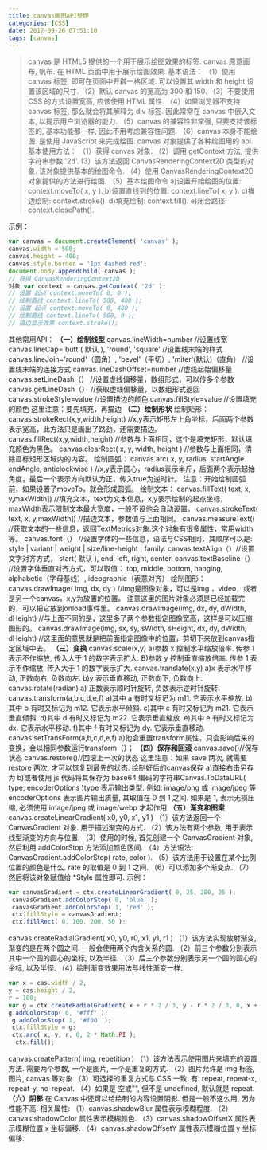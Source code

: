 ```yaml
---
title: canvas画图API整理
categories: [CSS]
date: 2017-09-26 07:51:10
tags: [canvas]
---
```


> canvas 是 HTML5 提供的一个用于展示绘图效果的标签. 
canvas 原意画布, 帆布. 在 HTML 页面中用于展示绘图效果. 基本语法： 
（1）使用 canvas 标签, 即可在页面中开辟一格区域. 可以设置其 width 和 height 设置该区域的尺寸. 
（2）默认 canvas 的宽高为 300 和 150. 
（3）不要使用 CSS 的方式设置宽高, 应该使用 HTML 属性. 
（4）如果浏览器不支持 canvas 标签, 那么就会将其解释为 div 标签. 因此常常在 canvas 中嵌入文本, 以提示用户浏览器的能力. 
（5）canvas 的兼容性非常强, 只要支持该标签的, 基本功能都一样, 因此不用考虑兼容性问题. 
（6）canvas 本身不能绘图. 是使用 JavaScript 来完成绘图. canvas 对象提供了各种绘图用的 api. 
基本使用方法： 
	（1）获得 canvas 对象. 
	（2）调用 getContext 方法, 提供字符串参数 '2d'. 
	 (3）该方法返回 CanvasRenderingContext2D 类型的对象. 该对象提供基本的绘图命令. 
	（4）使用 CanvasRenderingContext2D 对象提供的方法进行绘图. 
	（5）基本绘图命令 
		a)设置开始绘图的位置: context.moveTo( x, y ). 
		b)设置直线到的位置: context.lineTo( x, y ). 
		c)描边绘制: context.stroke(). 
		d)填充绘制: context.fill(). 
		e)闭合路径: context.closePath(). 

<!--more-->
示例： 
```javascript
var canvas = document.createElement( 'canvas' ); 
canvas.width = 500; 
canvas.height = 400; 
canvas.style.border = '1px dashed red'; 
document.body.appendChild( canvas ); 
// 获得 CanvasRenderingContext2D 
对象 var context = canvas.getContext( '2d' ); 
// 设置 起点 context.moveTo( 0, 0 ); 
// 绘制直线 context.lineTo( 500, 400 ); 
// 设置 起点 context.moveTo( 0, 400 ); 
// 绘制直线 context.lineTo( 500, 0 ); 
// 描边显示效果 context.stroke(); 
```

其他常用API： 
**（一）绘制线型** 
 canvas.lineWidth=number //设置线宽
 canvas.lineCap='butt'( 默认 ), 'round', 'square' //设置线末端的样式 
 canvas.lineJoin='round'（圆角）, 'bevel'（平切）, 'miter'(默认)（直角） //设置线末端的连接方式 
 canvas.lineDashOffset=number //虚线起始偏移量 canvas.setLineDash（） //设置虚线偏移量，数组形式，可以传多个参数 canvas.getLineDash（） //获取虚线偏移量，以数组形式返回 
 canvas.strokeStyle=value //设置描边的颜色 
 canvas.fillStyle=value //设置填充的颜色 这里注意：要先填充，再描边
 **（二）绘制形状** 
 绘制矩形： canvas.strokeRect(x,y,width,height) //x,y表示矩形左上角坐标，后面两个参数表示宽高，此方法只是画出了路劲，还需要描边。 
 canvas.fillRect(x,y,width,height) //参数与上面相同，这个是填充矩形，默认填充颜色为黑色。 
 canvas.clearRect( x, y, width, height ) //参数与上面相同，清除目标矩形区域内的内容。 
 绘制圆弧： canvas.arc( x, y, radius. startAngle. endAngle, anticlockwise ) //x,y表示圆心，radius表示半斤，后面两个表示起始角度，最后一个表示方向默认为正，传入true为逆时针。 
 注意：开始绘制圆弧前，如果设置了moveTo，就会形成圆弧。 
 绘制文本： canvas.fillText( text, x, y,maxWidth\]) //填充文本，text为文本信息，x,y表示绘制的起点坐标，maxWidth表示限制文本最大宽度，一般不设他会自动设置。 
 canvas.strokeText( text, x, y,maxWidth\]) //描边文本，参数值与上面相同。 canvas.measureText() //获取文本的一些信息，返回TextMetrics对象.这个对象有很多属性，常用width等。 
 canvas.font（） //设置字体的一些信息，语法与CSS相同，其顺序可以是: style | variant | weight | size/line-height | family. canvas.textAlign（）//设置文字对齐方式， start( 默认 ), end, left, right, center. canvas.textBaseline（） //设置字体垂直对齐方式，可以取值： top, middle, bottom, hanging, alphabetic（字母基线）, ideographic（表意对齐） 绘制图形： canvas.drawImage( img, dx, dy ) //img是图像对象，可以是img ，video，或者是另一个canvas，x,y为放置的位置。 注意这里的图片对象必须是已经加载完的，可以把它放到onload事件里。 canvas.drawImage(img, dx, dy, dWidth, dHeight) //与上面不同的是，这里多了两个参数指定图像宽高，这样是可以压缩图形的。 canvas.drawImage(img, sx, sy, sWidth, sHeight, dx, dy, dWidth, dHeight) //这里面的意思就是把前面指定图像中的位置，剪切下来放到canvas指定区域中去。 
 **（三）变换** 
 canvas.scale(x,y) a)参数 x 控制水平缩放倍率. 传参 1 表示不作缩放, 传入大于 1 的数字表示扩大. B)参数 y 控制垂直缩放倍率. 传参 1 表示不作缩放, 传入大于 1 的数字表示扩大. canvas.translate(x,y) a)x 表示水平移动, 正数向右, 负数向左. b)y 表示垂直移动, 正数向下, 负数向上. canvas.rotate(radian) a) 正数表示顺时针旋转, 负数表示逆时针旋转. canvas.transform(a,b,c,d,e,f) a)其中 a 有时又标记为 m11. 它表示水平缩放. b)其中 b 有时又标记为 m12. 它表示水平倾斜. c)其中 c 有时又标记为 m21. 它表示垂直倾斜. d)其中 d 有时又标记为 m22. 它表示垂直缩放. e)其中 e 有时又标记为 dx. 它表示水平移动. f)其中 f 有时又标记为 dy. 它表示垂直移动. canvas.setTransForm(a,b,c,d,e,f) a)他会重置transform属性，只会影响后来的变换，会以相同参数运行transform（）； 
 **（四）保存和回滚**
  canvas.save()//保存状态 canvas.restore()//回滚上一次的状态 这里注意：如果 save 两次, 就需要 restore 两次, 才可以恢复到最先的状态. 绘制好后的canvas保存 a)直接右击另存为 b)或者使用 js 代码将其保存为 base64 编码的字符串Canvas.ToDataURL( type, encoderOptions )type 表示输出类型. 例如: image/png 或 image/jpeg 等encoderOptions 表示图片输出质量, 其取值在 0 到 1 之间. 如果是 1, 表示无损压缩, 必须使用 image/jpeg 或 image/webp 才起作用
  **（五）渐变和图案** 
  canvas.createLinearGradient( x0, y0, x1, y1 ) 
  （1）该方法返回一个 CanvasGradient 对象. 用于描述渐变的方式. 
  （2）该方法有两个参数, 用于表示线型渐变的方向与位置. 
  （3）使用的时候, 首先创建一个 CanvasGradient 对象, 然后利用 addColorStop 方法添加颜色区间. 
  （4）方法语法: CanvasGradient.addColorStop( rate, color ). 
  （5）该方法用于设置在某个比例位置的颜色是什么. rate 的取值是 0 到 1 之间. 
  （6）可以添加多个渐变点. 
  （7）然后将该对象赋值给 *Style 属性即可. 
  示例： 
  ```javascript
  var canvasGradient = ctx.createLinearGradient( 0, 25, 200, 25 );
   canvasGradient.addColorStop( 0, 'blue' ); 
   canvasGradient.addColorStop( 1, 'red' ); 
   ctx.fillStyle = canvasGradient; 
   ctx.fillRect( 0, 100, 200, 50 ); 
   ```
   canvas.createRadialGradient( x0, y0, r0, x1, y1, r1 ) （1）该方法实现放射渐变, 渐变的是在两个圆之间. 一般会使用两个内含关系的圆. 
   （2）前三个参数分别表示其中一个圆的圆心的坐标, 以及半径. 
   （3）后三个参数分别表示另一个圆的圆心的坐标, 以及半径. 
   （4）绘制渐变效果用法与线性渐变一样. 
   ```javascript
   var x = cas.width / 2, 
   y = cas.height / 2, 
   r = 100; 
   var g = ctx.createRadialGradient( x + r * 2 / 3, y - r * 2 / 3, 0, x + r / 3, y - r / 3, r * 4 / 3 ); 
   g.addColorStop( 0, '#fff' );
    g.addColorStop( 1, '#f00' ); 
    ctx.fillStyle = g; 
    ctx.arc( x, y, r, 0, 2 * Math.PI );
     ctx.fill(); 
  ```
  canvas.createPattern( img, repetition ) （1）该方法表示使用图片来填充的设置方法. 需要两个参数, 一个是图片, 一个是重复的方式. 
  （2）图片允许是 img 标签, 图片, canvas 等对象 
  （3）可选择的重复方式与 CSS 一致. 有: repeat, repeat-x, repeat-y, no-repeat. 
  （4）如果是 空或"", 但不是 undefined, 默认就是 repeat. 
 **（六）阴影** 
 在 Canvas 中还可以给绘制的内容设置阴影. 但是一般不这么用, 因为性能不高. 相关属性: 
 （1）canvas.shadowBlur 属性表示模糊程度. 
 （2）canvas.shadowColor 属性表示模糊颜色. 
 （3）canvas.shadowOffsetX 属性表示模糊位置 x 坐标偏移. 
 （4）canvas.shadowOffsetY 属性表示模糊位置 y 坐标偏移.
